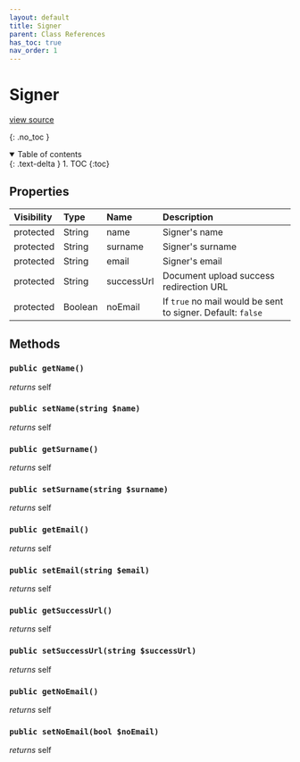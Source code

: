 ```yaml
---
layout: default
title: Signer
parent: Class References
has_toc: true
nav_order: 1
---
```


# Signer
[view source](https://github.com/Mark-Sign/gateway-sdk-php/blob/master/src/RequestBuilder/Partials/Signer.php)

{: .no_toc }



<details open markdown="block">
  <summary>
    Table of contents
  </summary>
  {: .text-delta }
1. TOC
{:toc}
</details>

## Properties

| Visibility | Type | Name | Description |
| :--- | :--- | :--- | :--- |
| protected | String | name | Signer's name |
| protected | String | surname | Signer's surname |
| protected | String | email | Signer's email |
| protected | String | successUrl | Document upload success redirection URL |
| protected | Boolean | noEmail | If `true` no mail would be sent to signer. Default: `false` |


## Methods

### `public getName()`

*returns* self


### `public setName(string $name)`

*returns* self


### `public getSurname()`

*returns* self


### `public setSurname(string $surname)`

*returns* self


### `public getEmail()`

*returns* self


### `public setEmail(string $email)`

*returns* self


### `public getSuccessUrl()`

*returns* self


### `public setSuccessUrl(string $successUrl)`

*returns* self


### `public getNoEmail()`

*returns* self


### `public setNoEmail(bool $noEmail)`

*returns* self


